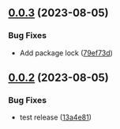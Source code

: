 ## [0.0.3](https://github.com/sriramsundhar/node-sample/compare/v0.0.2...v0.0.3) (2023-08-05)


### Bug Fixes

* Add package lock ([79ef73d](https://github.com/sriramsundhar/node-sample/commit/79ef73deddaaff8b0f50c0c1ab876541130ef43c))

## [0.0.2](https://github.com/sriramsundhar/node-sample/compare/v0.0.1...v0.0.2) (2023-08-05)


### Bug Fixes

* test release ([13a4e81](https://github.com/sriramsundhar/node-sample/commit/13a4e8120c5fef1cdde68dde19df624e13796a4d))
